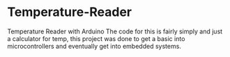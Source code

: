 # Temperature-Reader
Temperature Reader with Arduino
The code for this is fairly simply and just a calculator for temp, this project was done to get a basic into microcontrollers and eventually get into embedded systems.
